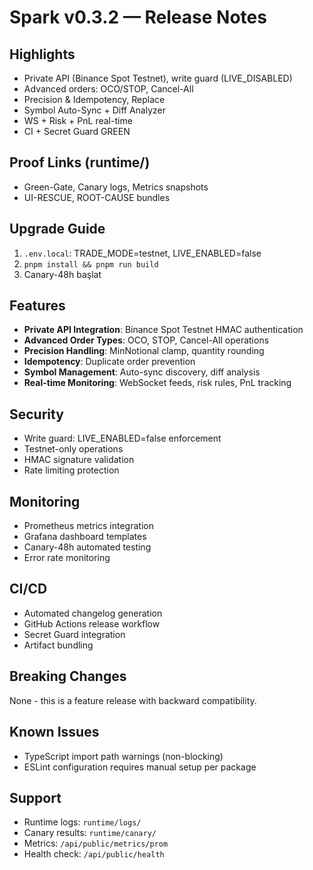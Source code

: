 # Spark v0.3.2 — Release Notes

## Highlights
- Private API (Binance Spot Testnet), write guard (LIVE_DISABLED)
- Advanced orders: OCO/STOP, Cancel-All
- Precision & Idempotency, Replace
- Symbol Auto-Sync + Diff Analyzer
- WS + Risk + PnL real-time
- CI + Secret Guard GREEN

## Proof Links (runtime/)
- Green-Gate, Canary logs, Metrics snapshots
- UI-RESCUE, ROOT-CAUSE bundles

## Upgrade Guide
1) `.env.local`: TRADE_MODE=testnet, LIVE_ENABLED=false
2) `pnpm install && pnpm run build`
3) Canary-48h başlat

## Features
- **Private API Integration**: Binance Spot Testnet HMAC authentication
- **Advanced Order Types**: OCO, STOP, Cancel-All operations
- **Precision Handling**: MinNotional clamp, quantity rounding
- **Idempotency**: Duplicate order prevention
- **Symbol Management**: Auto-sync discovery, diff analysis
- **Real-time Monitoring**: WebSocket feeds, risk rules, PnL tracking

## Security
- Write guard: LIVE_ENABLED=false enforcement
- Testnet-only operations
- HMAC signature validation
- Rate limiting protection

## Monitoring
- Prometheus metrics integration
- Grafana dashboard templates
- Canary-48h automated testing
- Error rate monitoring

## CI/CD
- Automated changelog generation
- GitHub Actions release workflow
- Secret Guard integration
- Artifact bundling

## Breaking Changes
None - this is a feature release with backward compatibility.

## Known Issues
- TypeScript import path warnings (non-blocking)
- ESLint configuration requires manual setup per package

## Support
- Runtime logs: `runtime/logs/`
- Canary results: `runtime/canary/`
- Metrics: `/api/public/metrics/prom`
- Health check: `/api/public/health` 
